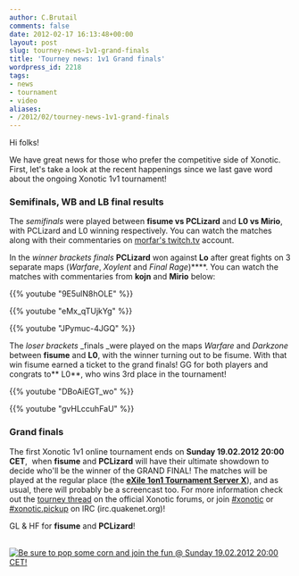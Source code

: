 ```yaml
---
author: C.Brutail
comments: false
date: 2012-02-17 16:13:48+00:00
layout: post
slug: tourney-news-1v1-grand-finals
title: 'Tourney news: 1v1 Grand finals'
wordpress_id: 2218
tags:
- news
- tournament
- video
aliases:
- /2012/02/tourney-news-1v1-grand-finals
---
```


Hi folks!

We have great news for those who prefer the competitive side of Xonotic. First, let's take a look at the recent happenings since we last gave word about the ongoing Xonotic 1v1 tournament!

### Semifinals, WB and LB final results

The _semifinals_ were played between **fisume vs PCLizard** and **L0 vs Mirio**, with PCLizard and L0 winning respectively. You can watch the matches along with their commentaries on [morfar's twitch.tv](http://en.twitch.tv/morfah/b/302150054) account.

In the _winner brackets finals_ **PCLizard** won against **Lo** after great fights on 3 separate maps (_Warfare_, _Xoylent_ and _Final Rage_)****. You can watch the matches with commentaries from **kojn** and **Mirio** below:

{{% youtube "9E5ulN8hOLE" %}}

{{% youtube "eMx_qTUjkYg" %}}

{{% youtube "JPymuc-4JGQ" %}}

The _loser brackets_ _finals _were played on the maps _Warfare_ and _Darkzone_ between **fisume** and **L0**, with the winner turning out to be fisume. With that win fisume earned a ticket to the grand finals! GG for both players and congrats to** L0**, who wins 3rd place in the tournament!

{{% youtube "DBoAiEGT_wo" %}}

{{% youtube "gvHLccuhFaU" %}}

### Grand finals

The first Xonotic 1v1 online tournament ends on **Sunday 19.02.2012 20:00 CET**,  when **fisume** and **PCLizard** will have their ultimate showdown to decide who'll be the winner of the GRAND FINAL! The matches will be played at the regular place (the **[eXile 1on1 Tournament Server X](http://dpmaster.deathmask.net/?game=xonotic&server=88.198.17.137:24446&sort=name)**), and as usual, there will probably be a screencast too. For more information check out the [tourney thread](http://forums.xonotic.org/showthread.php?tid=2177) on the official Xonotic forums, or join [#xonotic](irc://irc.quakenet.org/xonotic) or [#xonotic.pickup](irc://irc.quakenet.org/xonotic.pickup) on IRC (irc.quakenet.org)!

GL & HF for **fisume** and **PCLizard**!

 [![Be sure to pop some corn and join the fun @ Sunday 19.02.2012 20:00 CET!](/m/uploads/2012/02/grand_tourney-500x375.jpg)](http://www.xonotic.org/2012/02/tourney-news-1v1-grand-finals/grand_tourney/)
